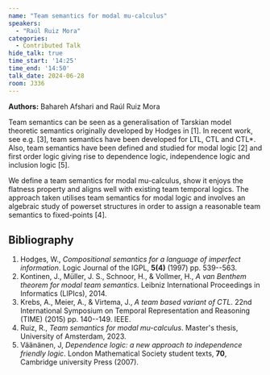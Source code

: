 ```yaml
---
name: "Team semantics for modal mu-calculus"
speakers:
  - "Raúl Ruiz Mora"
categories:
  - Contributed Talk
hide_talk: true
time_start: '14:25'
time_end: '14:50'
talk_date: 2024-06-28
room: J336
---
```


**Authors:** Bahareh Afshari and Raúl Ruiz Mora










Team semantics can be seen as a generalisation of Tarskian model theoretic semantics originally developed by Hodges in [1]. In recent work, see e.g. [3], team semantics have been developed for LTL, CTL and CTL*. Also, team semantics have been defined and studied for modal logic [2] and first order logic giving rise to dependence logic, independence logic and inclusion logic [5].

We define a team semantics for modal mu-calculus, show it enjoys the flatness property and aligns well with existing team temporal logics. The approach taken utilises team semantics for modal logic and involves an algebraic study of powerset structures in order to assign a reasonable team semantics to fixed-points [4].

## Bibliography

1.  Hodges, W., _Compositional semantics for a language of imperfect information_. Logic Journal of the IGPL, **5(4)** (1997) pp. 539--563.
2. Kontinen, J., Müller, J. S., Schnoor, H., & Vollmer, H., _A van Benthem theorem for modal team semantics_. Leibniz International Proceedings in Informatics (LIPIcs), 2014.
3. Krebs, A., Meier, A., & Virtema, J., _A team based variant of CTL_. 22nd International Symposium on Temporal Representation and Reasoning (TIME) (2015) pp. 140--149. IEEE.
4. Ruiz, R., _Team semantics for modal mu-calculus_. Master's thesis, University of Amsterdam, 2023.
5. Väänänen, J, _Dependence logic: a new approach to independence friendly logic_. London Mathematical Society student texts, **70**, Cambridge university Press (2007).


